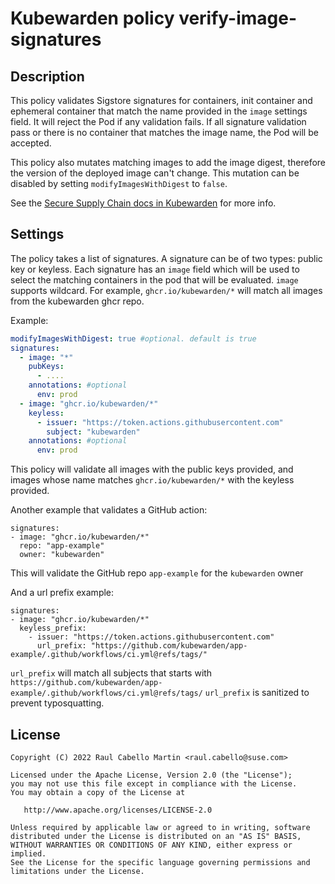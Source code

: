 # Kubewarden policy verify-image-signatures

## Description

This policy validates Sigstore signatures for containers, init container and ephemeral container that match the name provided
in the `image` settings field. It will reject the Pod if any validation fails.
If all signature validation pass or there is no container that matches the image name, the Pod will be accepted.

This policy also mutates matching images to add the image digest, therefore the version of the deployed image can't change. 
This mutation can be disabled by setting `modifyImagesWithDigest` to `false`.

See the [Secure Supply Chain docs in Kubewarden](https://docs.kubewarden.io/distributing-policies/secure-supply-chain) for more info.

## Settings

The policy takes a list of signatures. A signature can be of two types: public key or keyless. Each signature
has an `image` field which will be used to select the matching containers in the pod that will be evaluated.
`image` supports wildcard. For example, `ghcr.io/kubewarden/*` will match all images from the kubewarden ghcr repo.

Example:

```yaml
modifyImagesWithDigest: true #optional. default is true
signatures:
  - image: "*"
    pubKeys: 
      - ....
    annotations: #optional
      env: prod
  - image: "ghcr.io/kubewarden/*" 
    keyless:
      - issuer: "https://token.actions.githubusercontent.com"
        subject: "kubewarden"
    annotations: #optional
      env: prod
```

This policy will validate all images with the public keys provided, and images whose name matches `ghcr.io/kubewarden/*` with the keyless provided.

Another example that validates a GitHub action:

```
signatures:
- image: "ghcr.io/kubewarden/*"
  repo: "app-example"
  owner: "kubewarden"
```

This will validate the GitHub repo `app-example` for the `kubewarden` owner

And a url prefix example:

```
signatures:
- image: "ghcr.io/kubewarden/*"
  keyless_prefix:
    - issuer: "https://token.actions.githubusercontent.com"
      url_prefix: "https://github.com/kubewarden/app-example/.github/workflows/ci.yml@refs/tags/"
```

`url_prefix` will match all subjects that starts with `https://github.com/kubewarden/app-example/.github/workflows/ci.yml@refs/tags/`
`url_prefix` is sanitized to prevent typosquatting.

## License

```
Copyright (C) 2022 Raul Cabello Martin <raul.cabello@suse.com>

Licensed under the Apache License, Version 2.0 (the "License");
you may not use this file except in compliance with the License.
You may obtain a copy of the License at

   http://www.apache.org/licenses/LICENSE-2.0

Unless required by applicable law or agreed to in writing, software
distributed under the License is distributed on an "AS IS" BASIS,
WITHOUT WARRANTIES OR CONDITIONS OF ANY KIND, either express or implied.
See the License for the specific language governing permissions and
limitations under the License.
```
